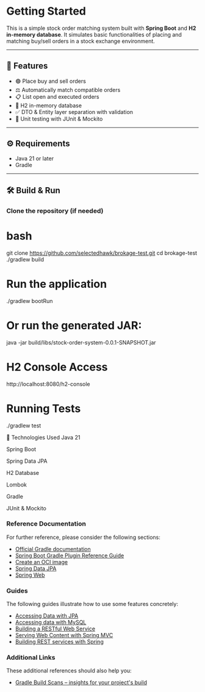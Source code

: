 # Getting Started

This is a simple stock order matching system built with **Spring Boot** and **H2 in-memory database**. It simulates basic functionalities of placing and matching buy/sell orders in a stock exchange environment.

---

## 🚀 Features

- 🟢 Place buy and sell orders
- ⚖️ Automatically match compatible orders
- 📋 List open and executed orders
- 💾 H2 in-memory database
- ✅ DTO & Entity layer separation with validation
- 🧪 Unit testing with JUnit & Mockito

---

## ⚙️ Requirements

- Java 21 or later
- Gradle

---

## 🛠️ Build & Run

### Clone the repository (if needed)

# bash
git clone https://github.com/selectedhawk/brokage-test.git
cd brokage-test
./gradlew build
# Run the application
./gradlew bootRun
# Or run the generated JAR:
java -jar build/libs/stock-order-system-0.0.1-SNAPSHOT.jar

# H2 Console Access
http://localhost:8080/h2-console

# Running Tests
./gradlew test

🧠 Technologies Used
Java 21

Spring Boot

Spring Data JPA

H2 Database

Lombok

Gradle

JUnit & Mockito

### Reference Documentation

For further reference, please consider the following sections:

* [Official Gradle documentation](https://docs.gradle.org)
* [Spring Boot Gradle Plugin Reference Guide](https://docs.spring.io/spring-boot/3.4.5/gradle-plugin)
* [Create an OCI image](https://docs.spring.io/spring-boot/3.4.5/gradle-plugin/packaging-oci-image.html)
* [Spring Data JPA](https://docs.spring.io/spring-boot/3.4.5/reference/data/sql.html#data.sql.jpa-and-spring-data)
* [Spring Web](https://docs.spring.io/spring-boot/3.4.5/reference/web/servlet.html)

### Guides

The following guides illustrate how to use some features concretely:

* [Accessing Data with JPA](https://spring.io/guides/gs/accessing-data-jpa/)
* [Accessing data with MySQL](https://spring.io/guides/gs/accessing-data-mysql/)
* [Building a RESTful Web Service](https://spring.io/guides/gs/rest-service/)
* [Serving Web Content with Spring MVC](https://spring.io/guides/gs/serving-web-content/)
* [Building REST services with Spring](https://spring.io/guides/tutorials/rest/)

### Additional Links

These additional references should also help you:

* [Gradle Build Scans – insights for your project's build](https://scans.gradle.com#gradle)

